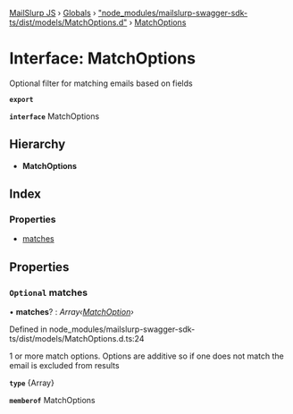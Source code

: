 [MailSlurp JS](../README.md) › [Globals](../globals.md) › ["node_modules/mailslurp-swagger-sdk-ts/dist/models/MatchOptions.d"](../modules/_node_modules_mailslurp_swagger_sdk_ts_dist_models_matchoptions_d_.md) › [MatchOptions](_node_modules_mailslurp_swagger_sdk_ts_dist_models_matchoptions_d_.matchoptions.md)

# Interface: MatchOptions

Optional filter for matching emails based on fields

**`export`** 

**`interface`** MatchOptions

## Hierarchy

* **MatchOptions**

## Index

### Properties

* [matches](_node_modules_mailslurp_swagger_sdk_ts_dist_models_matchoptions_d_.matchoptions.md#optional-matches)

## Properties

### `Optional` matches

• **matches**? : *Array‹[MatchOption](_node_modules_mailslurp_swagger_sdk_ts_dist_models_matchoption_d_.matchoption.md)›*

Defined in node_modules/mailslurp-swagger-sdk-ts/dist/models/MatchOptions.d.ts:24

1 or more match options. Options are additive so if one does not match the email is excluded from results

**`type`** {Array<MatchOption>}

**`memberof`** MatchOptions
